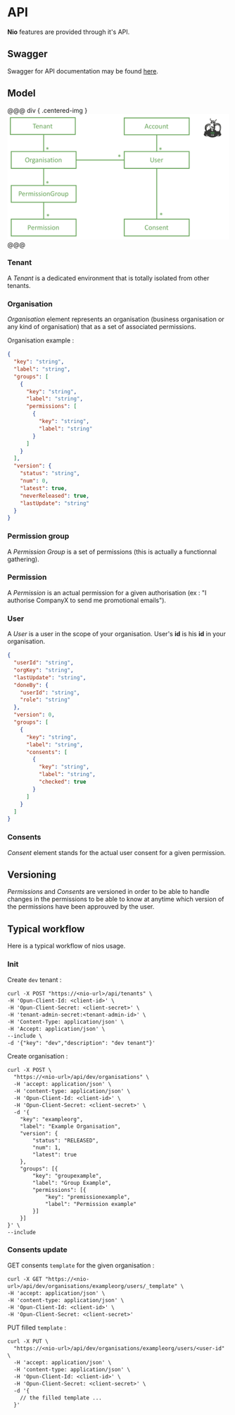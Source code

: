 # API

**Nio** features are provided through it's API.

## Swagger

Swagger for API documentation may be found [here](https://raw.githubusercontent.com/MAIF/nio/master/nio-server/public/swagger/swagger.json).

## Model

@@@ div { .centered-img }
<img src="./img/nio-data-model.png"/>
@@@

### Tenant

A *Tenant* is a dedicated environment that is totally isolated from other tenants.

### Organisation

*Organisation* element represents an organisation (business organisation or any kind of organisation) that as a set of associated permissions.


Organisation example :

```json
{
  "key": "string",
  "label": "string",
  "groups": [
    {
      "key": "string",
      "label": "string",
      "permissions": [
        {
          "key": "string",
          "label": "string"
        }
      ]
    }
  ],
  "version": {
    "status": "string",
    "num": 0,
    "latest": true,
    "neverReleased": true,
    "lastUpdate": "string"
  }
}
```

### Permission group

A *Permission Group* is a set of permissions (this is actually a functionnal gathering).

### Permission

A *Permission* is an actual permission for a given authorisation (ex : "I authorise CompanyX to send me promotional emails").


### User

A *User* is a user in the scope of your organisation. User's **id** is his **id** in your organisation.

```json
{
  "userId": "string",
  "orgKey": "string",
  "lastUpdate": "string",
  "doneBy": {
    "userId": "string",
    "role": "string"
  },
  "version": 0,
  "groups": [
    {
      "key": "string",
      "label": "string",
      "consents": [
        {
          "key": "string",
          "label": "string",
          "checked": true
        }
      ]
    }
  ]
}
```

### Consents

*Consent* element stands for the actual user consent for a given permission.

## Versioning

*Permissions* and *Consents* are versioned in order to be able to handle changes in the permissions to be able to know at anytime which version of the permissions have been approuved by the user.

## Typical workflow

Here is a typical workflow of nios usage.

### Init

Create `dev` tenant :

```shell
curl -X POST "https://<nio-url>/api/tenants" \
-H 'Opun-Client-Id: <client-id>' \
-H 'Opun-Client-Secret: <client-secret>' \
-H 'tenant-admin-secret:<tenant-admin-id>' \
-H 'Content-Type: application/json' \
-H 'Accept: application/json' \
--include \
-d '{"key": "dev","description": "dev tenant"}'
```

Create organisation :

```shell
curl -X POST \
  "https://<nio-url>/api/dev/organisations" \
  -H 'accept: application/json' \
  -H 'content-type: application/json' \
  -H 'Opun-Client-Id: <client-id>' \
  -H 'Opun-Client-Secret: <client-secret>' \
  -d '{
    "key": "exampleorg",
    "label": "Example Organisation",
    "version": {
        "status": "RELEASED",
        "num": 1,
        "latest": true
    },
    "groups": [{
        "key": "groupexample",
        "label": "Group Example",
        "permissions": [{
            "key": "premissionexample",
            "label": "Permission example"
        }]
    }]
}' \
--include
```

### Consents update

GET consents `template` for the given organisation :

```shell
curl -X GET "https://<nio-url>/api/dev/organisations/exampleorg/users/_template" \
-H 'accept: application/json' \
-H 'content-type: application/json' \
-H 'Opun-Client-Id: <client-id>' \
-H 'Opun-Client-Secret: <client-secret>'
```

PUT filled `template` :

```shell
curl -X PUT \
  "https://<nio-url>/api/dev/organisations/exampleorg/users/<user-id" \
  -H 'accept: application/json' \
  -H 'content-type: application/json' \
  -H 'Opun-Client-Id: <client-id>' \
  -H 'Opun-Client-Secret: <client-secret>' \
  -d '{
    // the filled template ...
  }'
```
